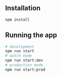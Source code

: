 ## Installation
```bash
npm install
```

## Running the app
```bash
# development
npm run start
# watch mode
npm run start:dev
# production mode
npm run start:prod
```